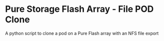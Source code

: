 # Pure Storage Flash Array - File POD Clone
A python script to clone a pod on a Pure Flash array with an NFS file export

